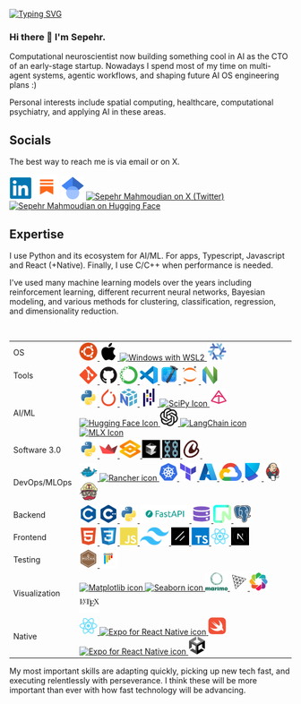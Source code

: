 [![Typing SVG](https://readme-typing-svg.demolab.com?font=Fira+Code&pause=1000&color=6B3B97&width=435&lines=AI-Native+builder)](https://git.io/typing-svg)

### Hi there 👋 I'm Sepehr. 

Computational neuroscientist now building something cool in AI as the CTO of an early-stage startup. Nowadays I spend most of my time on multi-agent systems, agentic workflows, and shaping future AI OS engineering plans :)

Personal interests include spatial computing, healthcare, computational psychiatry, and applying AI in these areas. 

## Socials

The best way to reach me is via email or on X.

[<img src='https://raw.githubusercontent.com/devicons/devicon/master/icons/linkedin/linkedin-original.svg' alt='Sepehr Mahmoudian on LinkedIn' height='40'>](https://www.linkedin.com/in/sepehr-mahmoudian-99367516/)
[<img src='https://github.com/sepehrmn/sepehrmn/blob/main/pics/substack.png' alt='Sepehr Mahmoudian on Substack' width='45' height='45'>](https://substack.com/@thetorus)
[<img src='https://github.com/sepehrmn/sepehrmn/blob/main/pics/google-scholar.png' alt='Sepehr Mahmoudian on Google Scholar' height='40'>](https://scholar.google.com/citations?user=t3PSg8kAAAAJ)
[<img src='https://about.twitter.com/content/dam/about-twitter/x/brand-toolkit/logo-black.png.twimg.1920.png' alt='Sepehr Mahmoudian on X (Twitter)' height='37' width='37'>](https://twitter.com/SepehrMN) 
[<img src='https://huggingface.co/datasets/huggingface/brand-assets/resolve/main/hf-logo.svg' alt='Sepehr Mahmoudian on Hugging Face' width='45' height='45'>](https://huggingface.co/TheTorus)

## Expertise

I use Python and its ecosystem for AI/ML. For apps, Typescript, Javascript and React (+Native). Finally, I use C/C++ when performance is needed. 

I've used many machine learning models over the years including reinforcement learning, different recurrent neural networks, Bayesian modeling, and various methods for clustering, classification, regression, and dimensionality reduction.

<table>
<tbody>
<tr>
    <td>OS</td>
    <td>
        <a href="https://Ubuntu.com/" title="Linux / Ubuntu">
            <img src='https://github.com/sepehrmn/sepehrmn/blob/main/pics/ubuntu-plain.svg' alt='Linux Ubuntu' height='32'>
        <a href="https://developer.apple.com/macos/" title="MacOS">
            <img src='https://raw.githubusercontent.com/devicons/devicon/master/icons/apple/apple-original.svg' alt='MacOS' height='32'>
        <a href="https://learn.microsoft.com/en-us/windows/wsl/" title="Windows with WSL2">
            <img src='https://learn.microsoft.com/en-us/windows/images/wsl-icon.png' alt='Windows with WSL2' height='32'>
        </a>
        <a href="https://nixos.org" title="NixOS">
            <img src='https://github.com/sepehrmn/sepehrmn/blob/main/pics/nixos-logo.svg' alt='Nix and NixOS' height='32'>
        </a>
    </td>
</tr>
<tr>
    <td>Tools</td>
    <td>
        <a href="https://git-scm.org" title="git">
            <img src='https://raw.githubusercontent.com/devicons/devicon/master/icons/git/git-original.svg' alt='git icon' height='32'>
        </a>
        <a href="https://github.com" title="GitHub">
            <img src='https://raw.githubusercontent.com/devicons/devicon/master/icons/github/github-original.svg' alt='GitHub icon' height='32'>
        </a>
        <a href="https://www.anaconda.org" title="Anaconda">
            <img src='https://raw.githubusercontent.com/devicons/devicon/master/icons/anaconda/anaconda-original.svg' alt='Anaconda Icon' height='32'>
        </a>
        <a href="https://code.visualstudio.com" title="Visual Studio Code">
            <img src='https://raw.githubusercontent.com/devicons/devicon/master/icons/vscode/vscode-original.svg' alt='Visual Studio Code Icon' height='32'>
        </a>
        <a href="https://developer.apple.com/xcode/" title="Xcode">
            <img src='https://raw.githubusercontent.com/devicons/devicon/master/icons/xcode/xcode-original.svg' alt='Xcode Icon' height='34'>
        </a>
        <a href="https://jupyter.org" title="Jupyter">
            <img src='https://raw.githubusercontent.com/devicons/devicon/master/icons/jupyter/jupyter-original.svg' alt='Jupyter Icon' height='32'>
        </a>
        <a href="https://neovim.io/" title="Neovim">
            <img src='https://raw.githubusercontent.com/devicons/devicon/master/icons/neovim/neovim-original.svg' alt='Neovim icon' height='32'>
        </a>
    </td>
</tr>

<tr>
    <td>AI/ML</td>
    <td>
        <a href="https://python.org" title="Python">
            <img src='https://raw.githubusercontent.com/devicons/devicon/master/icons/python/python-original.svg' alt='Python icon' height='32'>
        </a>
        <a href="https://github.com/pytorch/pytorch" title="PyTorch">
            <img src='https://raw.githubusercontent.com/devicons/devicon/master/icons/pytorch/pytorch-original.svg' alt='PyTorch Icon' height='32'>
        </a>
        <a href="https://numpy.org" title="Numpy">
            <img src='https://raw.githubusercontent.com/devicons/devicon/master/icons/numpy/numpy-original.svg' alt='Numpy icon' height='32'>
        </a>
        <a href="https://pandas.pydata.org" title="Pandas">
            <img src='https://raw.githubusercontent.com/devicons/devicon/master/icons/pandas/pandas-original.svg' alt='Pandas Icon' height='32'>
        </a> 
        <a href="https://scipy.org/" title="SciPy">
            <img src='https://github.com/scipy/scipy.org/blob/main/static/images/logo.svg' alt='SciPy Icon' height='32'>
        </a> 
        <a href="https://docs.pydantic.dev/latest/" title="Pydantic">
            <img src='https://github.com/sepehrmn/sepehrmn/blob/main/pics/pydantic-icon.png' alt='Pydantic' height='32'>
        </a> 
        <a href="https://huggingface.co" title="Hugging Face Transformers">
            <img src='https://huggingface.co/datasets/huggingface/brand-assets/resolve/main/hf-logo.svg' alt='Hugging Face Icon' height='32'>
        </a>   
        <a href="https://openai.com/blog/openai-api" title="OpenAI APIs">
            <img src='https://github.com/sepehrmn/sepehrmn/blob/main/pics/openai-logomark.svg' alt='OpenAI icon' height='32'>
        </a> 
        <a href="https://github.com/langchain-ai/langchain" title="LangChain">
            <img src='https://avatars.githubusercontent.com/u/126733545' alt='LangChain icon' height='32'>
        </a> 
        <a href="https://github.com/ml-explore" title="MLX">
            <img src='https://ml-explore.github.io/mlx/build/html/_static/mlx_logo.png' alt='MLX Icon' height='32'>
        </a> 
    </td>    
</tr> 

<tr>
    <td>Software 3.0</td>
    <td>
        <a href="https://python.org" title="Python">
            <img src='https://raw.githubusercontent.com/devicons/devicon/master/icons/python/python-original.svg' alt='Python icon' height='32'>
        </a>
        <a href="https://streamlit.io/" title="Streamlit">
            <img src='https://raw.githubusercontent.com/devicons/devicon/master/icons/streamlit/streamlit-original.svg' alt='Streamlit icon' height='32'>
        </a>
        <a href="https://www.gradio.app/" title="Gradio">
            <img src='https://github.com/sepehrmn/sepehrmn/blob/main/pics/gradio-logo.png' alt='Gradio icon' height='32'>
        </a>
        <a href="https://www.cursor.com/" title="Cursor">
            <img src='https://github.com/sepehrmn/sepehrmn/blob/main/pics/cursor-logo.png' alt='Cursor icon' height='32'>
        </a>
        <a href="https://www.langflow.org/" title="Langflow">
            <img src='https://github.com/sepehrmn/sepehrmn/blob/main/pics/langflow-logo.png' alt='Langflow icon' height='32'>
        </a>
        <a href="https://www.crewai.com/" title="CrewAI">
            <img src='https://github.com/sepehrmn/sepehrmn/blob/main/pics/crewai-logo.png' alt='CrewAI icon' height='32'>
        </a>
    </td>
</tr>

<tr>
    <td>DevOps/MLOps</td>
    <td>
        <a href="https://Docker.com" title="Docker">
            <img src='https://raw.githubusercontent.com/devicons/devicon/master/icons/docker/docker-original.svg' alt='Docker icon' height='32'>
        </a>
        <a href="https://www.rancher.com/" title="Rancher">
            <img src='https://www.rancher.com/assets/img/logos/rancher-logo-cow-blue.svg' alt='Rancher icon' height='32'>
        </a>
        <a href="https://kubernetes.io" title="Kubernetes">
            <img src='https://raw.githubusercontent.com/devicons/devicon/master/icons/kubernetes/kubernetes-plain.svg' alt='Kubernetes icon' height='32'>
        </a>
        </a>
        <a href="https://www.terraform.io" title="Terraform">
            <img src='https://github.com/sepehrmn/sepehrmn/blob/main/pics/terraform.svg' alt='Terraform icon' height='32'>
        </a>
        <a href="https://azure.microsoft.com/" title="Azure">
            <img src='https://raw.githubusercontent.com/devicons/devicon/master/icons/azure/azure-original.svg' alt='Azure icon' height='32'>
        </a>     
        <a href="https://cloud.google.com" title="GCP">
            <img src='https://github.com/sepehrmn/sepehrmn/blob/main/pics/gcp-icon.svg' alt='GCP icon' height='32'>
        </a>    
        <a href="https://python-poetry.org/" title="Poetry">
            <img src='https://github.com/sepehrmn/sepehrmn/blob/main/pics/poetry-icon.png' alt='Poetry' height='32'>
        </a> 
        <a href="https://www.jenkins.io" title="Jenkins"> 
            <img src='https://raw.githubusercontent.com/devicons/devicon/master/icons/jenkins/jenkins-original.svg' alt='Jenkins icon' height='32'>
        </a>
        <a href="https://www.travis-ci.com" title="Travis-CI"> 
            <img src='https://github.com/sepehrmn/sepehrmn/blob/main/pics/travis-ci-icon.svg' alt='Travis-CI icon' height='32'>
        </a>
    </td>
</tr>

<tr>
    <td>Backend</td>
    <td>     
        <a href="https://www.w3schools.com/c/index.php" title="C">
            <img src='https://raw.githubusercontent.com/devicons/devicon/master/icons/c/c-plain.svg' alt='C icon' height='32'>
        </a> 
        <a href="https://cplusplus.com" title="C++">
            <img src='https://raw.githubusercontent.com/devicons/devicon/master/icons/cplusplus/cplusplus-plain.svg' alt='C++ icon' height='32'>
        </a> 
        <a href="https://python.org" title="Python">
            <img src='https://raw.githubusercontent.com/devicons/devicon/master/icons/python/python-original.svg' alt='Python icon' height='32'>
        </a>
        <a href="https://fastapi.tiangolo.com" title="FastAPI">
            <img src='https://github.com/sepehrmn/sepehrmn/blob/main/pics/fastapi-icon.png' alt='FastAPI icon' height='32'>
        </a>
        <a href="https://sqlmodel.tiangolo.com" title="SQLModel">
            <img src='https://github.com/sepehrmn/sepehrmn/blob/main/pics/sqlmodel-icon.svg' alt='SQLModel icon' height='32'>
        </a>
        <a href="https://neon.tech" title="Neon">
            <img src='https://github.com/sepehrmn/sepehrmn/blob/main/pics/neon-icon.svg' alt='Neon icon' height='32'>
        </a>
        <a href="https://www.postgresql.org/" title="postgreSQL">
            <img src='https://raw.githubusercontent.com/devicons/devicon/master/icons/postgresql/postgresql-original.svg' alt='postgreSQL icon' height='32'>
        </a>
    </td> 
</tr>
<tr>
    <td>Frontend</td>
    <td>
        <a href="https://developer.mozilla.org/en-US/docs/Glossary/HTML5" title="HTML 5">
            <img src='https://raw.githubusercontent.com/devicons/devicon/master/icons/html5/html5-plain.svg' alt='HTML Icon' height='32'>
        </a>
        <a href="https://www.w3.org/Style/CSS/" title="CSS">
            <img src='https://raw.githubusercontent.com/devicons/devicon/master/icons/css3/css3-original.svg' alt='CSS Icon' height='32'>
        </a>
        <a href="https://developer.mozilla.org/en-US/docs/Web/JavaScript" title="JavaScript">
            <img src='https://raw.githubusercontent.com/devicons/devicon/master/icons/javascript/javascript-plain.svg' alt='JavaScript' height='32'>
        </a>
        <a href="https://tailwindcss.com" title="Tailwind CSS">
            <img src='https://github.com/sepehrmn/sepehrmn/blob/main/pics/tailwindcss-icon.svg' alt='Tailwind CSS Icon' height='32'>
        </a>
        <a href="https://ui.shadcn.com" title="shadcn/ui">
            <img src='https://github.com/sepehrmn/sepehrmn/blob/main/pics/shadcn-icon.png' alt='shadcn/ui icon' height='32'>
        </a>
        <a href="https://www.typescriptlang.org" title="TypeScript">
            <img src='https://raw.githubusercontent.com/devicons/devicon/master/icons/typescript/typescript-plain.svg' alt='TypeScript' height='32'>
        </a>
        <a href="https://react.dev" title="React">
            <img src='https://raw.githubusercontent.com/devicons/devicon/master/icons/react/react-original.svg' alt='React icon' height='32'>
        </a>
        <a href="https://nextjs.org" title="NEXT.js">
            <img src='https://github.com/sepehrmn/sepehrmn/blob/main/pics/nextjs-icon.jpg' alt='NEXT.js icon' height='32'>
        </a>
    </td>
</tr>
<tr>
    <td>Testing</td>
    <td>
        <a href="https://mochajs.org/" title="Mocha">
            <img src='https://raw.githubusercontent.com/devicons/devicon/master/icons/mocha/mocha-plain.svg' alt='Mocha icon' height='32'>
        </a>
        <a href="https://pytest.org" title="Pytest">
            <img src='https://raw.githubusercontent.com/devicons/devicon/master/icons/pytest/pytest-original.svg' alt='Pytest icon' height='32'>
        </a>
    </td>
</tr>
<tr>
    <td>Visualization</td>
    <td>
        <a href="https://pypi.org/project/matplotlib/" title="Matplotlib">
            <img src='https://upload.wikimedia.org/wikipedia/commons/0/01/Created_with_Matplotlib-logo.svg' alt='Matplotlib icon' height='32'>
        </a>
        <a href="https://seaborn.pydata.org/" title="Seaborn">
            <img src='https://raw.githubusercontent.com/mwaskom/seaborn/master/doc/_static/logo-mark-darkbg.svg' alt='Seaborn icon' height='32'>
        </a>
        <a href="https://marimo.io/" title="Marimo">
            <img src='https://github.com/sepehrmn/sepehrmn/blob/main/pics/marimo-icon.svg' alt='Marimo icon' height='32'>
        </a>
        <a href="https://threejs.org" title="Three.js">
            <img src='https://raw.githubusercontent.com/devicons/devicon/master/icons/threejs/threejs-original.svg' alt='Three.JS icon' height='32'>
        </a>
        <a href="https://bokeh.org" title="Bokeh">
            <img src='https://github.com/sepehrmn/sepehrmn/blob/main/pics/bokeh-icon.png' alt='Bokeh icon' height='32'>
        </a>
        <a href="https://www.latex-project.org" title="LaTeX">
            <img src='https://raw.githubusercontent.com/devicons/devicon/master/icons/latex/latex-original.svg' alt='LaTeX icon' height='36'>
        </a>
    </td>
</tr>
<tr>
    <td>Native</td>
    <td>
        <a href="https://reactnative.dev/" title="React Native">
            <img src='https://raw.githubusercontent.com/devicons/devicon/master/icons/react/react-original.svg' alt='React Native icon' height='32'>
        </a>
        <a href="https://expo.dev/" title="Expo for React Native">
            <img src='https://github.com/expo/expo/raw/main/.github/resources/banner.png' alt='Expo for React Native icon' height='32'>
        </a>
        <a href="https://developer.apple.com/swift/" title="Swift">
            <img src='https://github.com/devicons/devicon/blob/master/icons/swift/swift-original.svg' alt='Swift icon' height='32'>
        </a>
        <a href="https://developer.apple.com/library/archive/documentation/Cocoa/Conceptual/ProgrammingWithObjectiveC/Introduction/Introduction.html" title="Objective-C">
            <img src='https://miro.medium.com/v2/resize:fit:860/1*_vucrvh8U3oDcQcavW1tkg.png' alt='Expo for React Native icon' height='32'>
        </a>
        <a href="https://www.unity.com/" title="Unity for Spatial Computing">
            <img src='https://raw.githubusercontent.com/devicons/devicon/master/icons/unity/unity-original.svg' alt='Unity icon' height='32'>
        </a>
    </td>
</tr>
</tbody>
</table>

 My most important skills are adapting quickly, picking up new tech fast, and executing relentlessly with perseverance. I think these will be more important than ever with how fast technology will be advancing.
